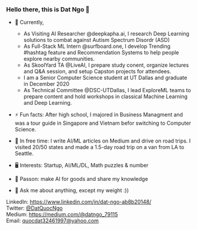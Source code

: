 ### Hello there, this is Dat Ngo 👋

- 🔭 Currently,
  * As Visiting AI Researcher @deepkapha.ai, I research Deep Learning solutions to combat against Autism Spectrum Disordr (ASD)
  * As Full-Stack ML Intern @surfboard.one, I develop Trending #hashtag feature and Recommendation Systems to help people explore nearby communities.
  * As SkoolYard TA @LiveAI, I prepare study conent, organize lectures and Q&A session, and setup Capston projects for attendees.
  * I am a Senior Computer Science student at UT Dallas and graduate in December 2020
  * As Technical Committee @DSC-UTDallas, I lead ExploreML teams to prepare content and hold workshops in classical Machine Learning and Deep Learning.
 
- ⚡ Fun facts: After high school, I majored in Business Managment and was a tour guide in Singapore and Vietnam befor switching to Computer Science.
- 🌱 In free time: I write AI/ML articles on Medium and drive on road trips. I visited 20/50 states and made a 1.5-day road trip on a van from LA to Seattle. 
- 🖥 Interests: Startup, AI/ML/DL, Math puzzles & number
- 🤔 Passon: make AI for goods and share my knowledge
- 💬 Ask me about anything, except my weight :))

LinkedIn: https://www.linkedin.com/in/dat-ngo-ab8b20148/ \
Twitter: [@DatQuocNgo](https://twitter.com/DatQuocNgo) \
Medium: https://medium.com/@datngo_79115 \
Email: quocdat32461997@yahoo.com
